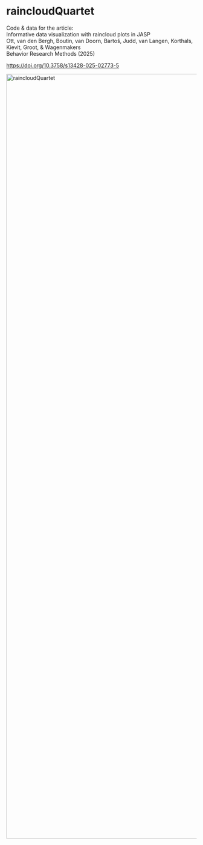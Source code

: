 # raincloudQuartet
Code & data for the article:  
Informative data visualization with raincloud plots in JASP  
Ott, van den Bergh, Boutin, van Doorn, Bartoš, Judd, van Langen, Korthals, Kievit, Groot, & Wagenmakers  
Behavior Research Methods (2025)  

https://doi.org/10.3758/s13428-025-02773-5  

<img width="2248" height="2020" alt="raincloudQuartet" src="https://github.com/user-attachments/assets/be3cd8fe-5470-4ff6-8e5f-7d990542d3f6" />
